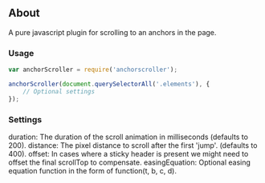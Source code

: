 ## About

A pure javascript plugin for scrolling to an anchors in the page.

### Usage
```javascript
var anchorScroller = require('anchorscroller');

anchorScroller(document.querySelectorAll('.elements'), {
    // Optional settings
});
```

### Settings
duration: The duration of the scroll animation in milliseconds (defaults to 200).
distance: The pixel distance to scroll after the first 'jump'. (defaults to 400).
offset: In cases where a sticky header is present we might need to offset the final scrollTop to compensate.
easingEquation: Optional easing equation function in the form of function(t, b, c, d).
